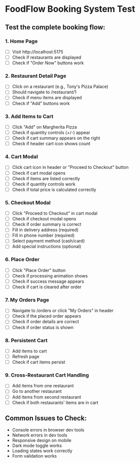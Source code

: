 # FoodFlow Booking System Test

## Test the complete booking flow:

### 1. Home Page
- [ ] Visit http://localhost:5175
- [ ] Check if restaurants are displayed
- [ ] Check if "Order Now" buttons work

### 2. Restaurant Detail Page
- [ ] Click on a restaurant (e.g., Tony's Pizza Palace)
- [ ] Should navigate to /restaurant/1
- [ ] Check if menu items are displayed
- [ ] Check if "Add" buttons work

### 3. Add Items to Cart
- [ ] Click "Add" on Margherita Pizza
- [ ] Check if quantity controls (+/-) appear
- [ ] Check if cart summary appears on the right
- [ ] Check if header cart icon shows count

### 4. Cart Modal
- [ ] Click cart icon in header or "Proceed to Checkout" button
- [ ] Check if cart modal opens
- [ ] Check if items are listed correctly
- [ ] Check if quantity controls work
- [ ] Check if total price is calculated correctly

### 5. Checkout Modal
- [ ] Click "Proceed to Checkout" in cart modal
- [ ] Check if checkout modal opens
- [ ] Check if order summary is correct
- [ ] Fill in delivery address (required)
- [ ] Fill in phone number (required)
- [ ] Select payment method (cash/card)
- [ ] Add special instructions (optional)

### 6. Place Order
- [ ] Click "Place Order" button
- [ ] Check if processing animation shows
- [ ] Check if success message appears
- [ ] Check if cart is cleared after order

### 7. My Orders Page
- [ ] Navigate to /orders or click "My Orders" in header
- [ ] Check if the placed order appears
- [ ] Check if order details are correct
- [ ] Check if order status is shown

### 8. Persistent Cart
- [ ] Add items to cart
- [ ] Refresh page
- [ ] Check if cart items persist

### 9. Cross-Restaurant Cart Handling
- [ ] Add items from one restaurant
- [ ] Go to another restaurant
- [ ] Add items from second restaurant
- [ ] Check if both restaurants' items are in cart

## Common Issues to Check:
- Console errors in browser dev tools
- Network errors in dev tools
- Responsive design on mobile
- Dark mode toggle works
- Loading states work correctly
- Form validation works
